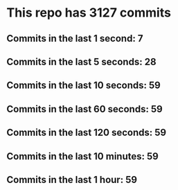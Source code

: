 # This repo has 3127 commits

## Commits in the last 1 second: 7
## Commits in the last 5 seconds: 28
## Commits in the last 10 seconds: 59
## Commits in the last 60 seconds: 59
## Commits in the last 120 seconds: 59
## Commits in the last 10 minutes: 59
## Commits in the last 1 hour: 59
